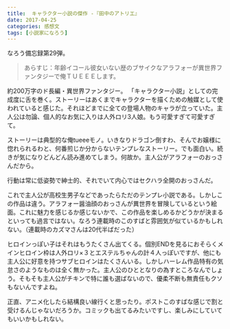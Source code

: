 ```yaml
---
title:  キャラクター小説の傑作 -『田中のアトリエ』
date: 2017-04-25
categories: 感想文
tags: [小説家になろう]
---
```


なろう備忘録第29弾。

>あらすじ：年齢イコール彼女いない歴のブサイクなアラフォーが異世界ファンタジーで俺ＴＵＥＥＥします。

 
約200万字のド長編・異世界ファンタジー。
「キャラクター小説」としての完成度に舌を巻く。ストーリーはあくまでキャラクターを描くための触媒として使われていると感じた。それほどまでに全ての登場人物のキャラが立っていた。主人公は勿論、個人的なお気に入りは人外ロリ3人娘。もう可愛すぎて可愛すぎて。

ストーリーは典型的な俺tueeeモノ。いきなりドラゴン倒すわ、そんでお嬢様に惚れられるわと、何番煎じか分からないテンプレなストーリー。でも面白い。続きが気になりどんどん読み進めてしまう。何故か。主人公がアラフォーのおっさんだから。

行動は常に低姿勢で紳士的、それでいて内心ではセクハラ全開のおっさんだ。

これで主人公が高校生男子などであったらただのテンプレ小説である。しかしこの作品は違う。アラフォー醤油顔のおっさんが異世界を冒険しているという絵面。これに魅力を感じるか感じないかで、この作品を楽しめるかどうかが決まるといっても過言ではない。なろう連載時のこのすばと雰囲気が似ているかもしれない。（連載時のカズマさんは20代半ばだった）

ヒロインっぽい子はそれはもうたくさん出てくる。個別ENDを見るにおそらくメインヒロイン枠は人外ロリ×３とエステルちゃんの計４人っぽいですが、他にも主人公に好意を持つサブヒロインはたくさんいる。しかしハーレム作品特有の気怠さのようなものは全く無かった。主人公のひととなりの為すところなんでしょう。そもそも主人公がチキンで特に誰も選ばないので、優柔不断も無責任もクソもないんですよね。

正直、アニメ化したら結構良い線行くと思ったり。ポストこのすばな感じで割と受けるんじゃないだろうか。コミックも出てるみたいですし、楽しみにしていてもいいかもしれない。